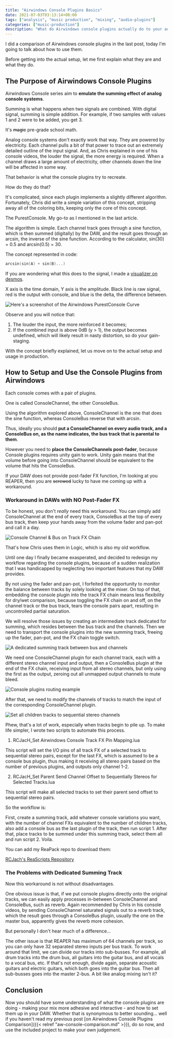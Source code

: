 ```yaml
---
title: "Airwindows Console Plugins Basics"
date: 2021-07-03T03:13:14+08:00
tags: ["analysis", "music production", "mixing", "audio-plugins"]
categories: ["music-production"]
description: "What do Airwindows console plugins actually do to your audio, and how you should use them in your DAW."
---
```


I did a comparison of Airwindows console plugins in the last post,
today I'm going to talk about how to use them.

Before getting into the actual setup,
let me first explain what they are and what they do.

## The Purpose of Airwindows Console Plugins

Airwindows Console series aim to **emulate the summing effect of analog console systems**.

Summing is what happens when two signals are combined.
With digital signal, summing is simple addition.
For example,
if two samples with values 1 and 2 were to be added,
you get 3.

It's ~~magic~~ pre-grade school math.

Analog console systems don't exactly work that way.
They are powered by electricity.
Each channel pulls a bit of that power
to trace out an extremely detailed outline of the input signal.
And, as Chris explained in one of his console videos,
the louder the signal,
the more energy is required.
When a channel draws a large amount of electricity,
other channels down the line will be affected in some way.

That behavior is what the console plugins try to recreate.

How do they do that?

It's complicated,
since each plugin implements a slightly different algorithm.
Fortunately,
Chris did write a simple variation of this concept,
stripping away all of the coloring bits,
keeping only the core of this concept.

The PurestConsole.
My go-to as I mentioned in the last article.

The algorithm is simple.
Each channel track goes through a sine function,
which is then summed (digitally) by the DAW,
and the result goes through an arcsin,
the inverse of the sine function.
According to the calculator,
sin(30) = 0.5 and arcsin(0.5) = 30.

The concept represented in code:

``` C++
arcsin(sin(A) + sin(B)...)
```

If you are wondering what this does to the signal,
I made a <a href="https://www.desmos.com/calculator/yxsyooalg8" target="_blank">visualizer on desmos</a>.

X axis is the time domain,
Y axis is the amplitude.
Black line is raw signal,
red is the output with console,
and blue is the delta,
the difference between.

![Here's a screenshot of the Airwindows PurestConsole Curve](/img/content/analysis/aw-console/purestconsole_curve.png)

Observe and you will notice that:

1. The louder the input, the more reinforced it becomes;
2. If the combined input is above 0dB (y > 1),
    the output becomes undefined,
    which will likely result in nasty distortion,
    so do your gain-staging.

With the concept briefly explained,
let us move on to the actual setup and usage in production.

## How to Setup and Use the Console Plugins from Airwindows

Each console comes with a pair of plugins.

One is called ConsoleChannel, the other ConsoleBus.

Using the algorithm explored above,
ConsoleChannel is the one that does the sine function,
whereas ConsoleBus reverse that with arcsin.

Thus, ideally you should **put a ConsoleChannel on every audio track,
and a ConsoleBus on, as the name indicates,
the bus track that is parental to them**.

However you need to **place the ConsoleChannels post-fader**,
because Console plugins requires unity gain to work.
Unity gain means that the volume before going into ConsoleChannel
should be equivalent to the volume that hits the ConsoleBus.

If your DAW does not provide post-fader FX function,
I'm looking at you REAPER,
then you are ~~screwed~~ lucky to have me coming up with a workaround.

### Workaround in DAWs with NO Post-Fader FX

To be honest, you don't *really* need this workaround.
You can simply add ConsoleChannel at the end of every track,
ConsoleBus at the top of every bus track,
then keep your hands away from the volume fader and pan-pot and call it a day.

![Console Channel & Bus on Track FX Chain](/img/content/analysis/aw-console/original_usage.png)

That's how Chris uses them in Logic,
which is also my old workflow.

Until one day I finally became exasperated,
and decided to redesign my workflow regarding the console plugins,
because of a sudden realization that I was handicapped by neglecting two important features that my DAW provides.

By not using the fader and pan-pot,
I forfeited the opportunity to monitor the balance between tracks by solely looking at the mixer.
On top of that,
embedding the console plugin into the track FX chain means
less flexibility for dry/wet comparison,
because toggling the FX chain on and off,
on the channel track or the bus track,
tears the console pairs apart,
resulting in uncontrolled partial saturation.

We will resolve those issues by creating an intermediate track dedicated for summing,
which resides between the bus track and the channels.
Then we need to transport the console plugins into the new summing track,
freeing up the fader, pan-pot, and the FX chain toggle switch.

![A dedicated summing track between bus and channels](/img/content/analysis/aw-console/dedicated_summing_track.png)

We need one ConsoleChannel plugin for each channel track,
each with a different stereo channel input and output,
then a ConsoleBus plugin at the end of the FX chain,
receiving input from all stereo channels,
but only using the first as the output,
zeroing out all unmapped output channels to mute bleed.

![Console plugins routing example](/img/content/analysis/aw-console/console_plugins_routing.png)

After that,
we need to modify the channels of tracks to match the input of the corresponding ConsoleChannel plugin.

![Set all children tracks to sequential stereo channels](/img/content/analysis/aw-console/track_send_routing.png)

Phew, that's a lot of work, especially when tracks begin to pile up.
To make life simpler, I wrote two scripts to automate this process.

1. RCJacH_Set Airwindows Console Track FX Pin Mapping.lua

This script will set the I/O pins of all track FX of a selected track to sequential stereo pairs,
except for the last FX,
which is assumed to be a console bus plugin,
thus making it receiving all stereo pairs based on the number of previous plugins,
and outputs only channel 1-2.

2. RCJacH_Set Parent Send Channel Offset to Sequentially Stereos for Selected Tracks.lua

This script will make all selected tracks to set their parent send offset to sequential stereo pairs.

So the workflow is:

First,
create a summing track,
add whatever console variations you want,
with the number of channel FXs equivalent to the number of children tracks,
also add a console bus as the last plugin of the track,
then run script 1.
After that,
place tracks to be summed under this summing track,
select them all and run script 2.
Voila.

You can add my ReaPack repo to download them:

<a href="https://github.com/RCJacH/ReaScripts" target="_blank">RCJach's ReaScripts Repository</a>

### The Problems with Dedicated Summing Track

Now this workaround is not without disadvantages.

One obvious issue is that,
if we put console plugins directly onto the original tracks,
we can easily apply processes in-between ConsoleChannel and ConsoleBus,
such as reverb.
Again recommended by Chris in his console videos,
by sending ConsoleChannel saturated signals out to a reverb track,
which the result goes through a ConsoleBus plugin,
usually the one on the master bus,
apparently gives the reverb more cohesion.

But personally I don't hear much of a difference...

The other issue is that REAPER has maximum of 64 channels per track,
so you can only have 32 separated stereo inputs per bus track.
To work around that limit,
we can divide our tracks into sub-busses.
For example,
all drum tracks into the drum bus,
all guitars into the guitar bus,
and all vocals to a vocal bus, etc.
If that's not enough,
divide again,
separate acoustic guitars and electric guitars,
which both goes into the guitar bus.
Then all sub-busses goes into the master 2-bus.
A bit like analog mixing isn't it?

## Conclusion

Now you should have some understanding of what the console plugins are doing -
making your mix more adhesive and interactive -
and how to set them up in your DAW.
Whether that is synonymous to better sounding...
well if you haven't read my previous post [on Airwindows Console Plugins Comparison]({{< relref "aw-console-comparison.md" >}}),
do so now, and use the included project to make your own judgement.
